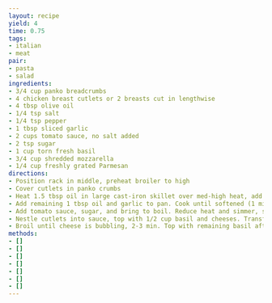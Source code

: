 ```yaml
---
layout: recipe
yield: 4
time: 0.75
tags:
- italian
- meat
pair:
- pasta
- salad
ingredients:
- 3/4 cup panko breadcrumbs
- 4 chicken breast cutlets or 2 breasts cut in lengthwise
- 4 tbsp olive oil
- 1/4 tsp salt
- 1/4 tsp pepper
- 1 tbsp sliced garlic
- 2 cups tomato sauce, no salt added
- 2 tsp sugar
- 1 cup torn fresh basil
- 3/4 cup shredded mozzarella
- 1/4 cup freshly grated Parmesan
directions:
- Position rack in middle, preheat broiler to high
- Cover cutlets in panko crumbs
- Heat 1.5 tbsp oil in large cast-iron skillet over med-high heat, add 2 cutlets and cook until crispy (3-4 min per side). Transfer to plate. Repeat with remaining 2 cutlets. Season with salt and pepper
- Add remaining 1 tbsp oil and garlic to pan. Cook until softened (1 min)
- Add tomato sauce, sugar, and bring to boil. Reduce heat and simmer, stirring occasionally for 5 min
- Nestle cutlets into sauce, top with 1/2 cup basil and cheeses. Transfer to oven
- Broil until cheese is bubbling, 2-3 min. Top with remaining basil after cooling for a couple of minutes
methods:
- []
- []
- []
- []
- []
- []
- []
---
```

